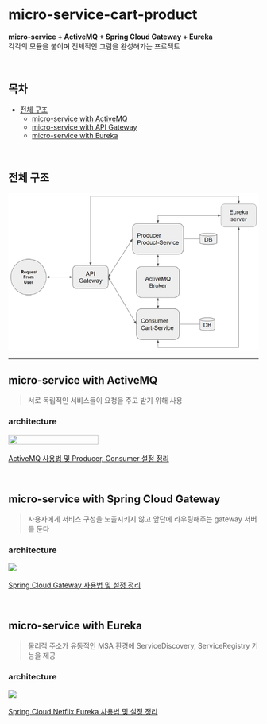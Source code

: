 # micro-service-cart-product

**micro-service + ActiveMQ + Spring Cloud Gateway + Eureka** </br>
각각의 모듈을 붙이며 전체적인 그림을 완성해가는 프로젝트</br>

</br>

## 목차

- [전체 구조](#전체-구조)
  - [micro-service with ActiveMQ](#micro-service-with-activemq)
  - [micro-service with API Gateway](#micro-service-with-spring-cloud-gateway)
  - [micro-service with Eureka](#micro-service-with-eureka)

</br>

## 전체 구조

![](resources\archi.jpg)

---

## micro-service with ActiveMQ

> 서로 독립적인 서비스들이 요청을 주고 받기 위해 사용

### architecture

<img src = "https://blog.kakaocdn.net/dn/b5o4A7/btryOj61WSw/My4eIgiqDLcK595cMyhWEk/img.png" width="60%" height="60%">

</br>

[ActiveMQ 사용법 및 Producer, Consumer 설정 정리](https://joomn11.tistory.com/122)

</br>

## micro-service with Spring Cloud Gateway

> 사용자에게 서비스 구성을 노출시키지 않고 앞단에 라우팅해주는 gateway 서버를 둔다

### architecture

![](https://img1.daumcdn.net/thumb/R1280x0/?scode=mtistory2&fname=https%3A%2F%2Fblog.kakaocdn.net%2Fdn%2FbUPDLo%2Fbtry67SKxQh%2FQ7iiDyY80LNGAttNQq0K1k%2Fimg.png)

[Spring Cloud Gateway 사용법 및 설정 정리](https://joomn11.tistory.com/123)

</br>

## micro-service with Eureka

> 물리적 주소가 유동적인 MSA 환경에 ServiceDiscovery, ServiceRegistry 기능을 제공

### architecture

![](https://img1.daumcdn.net/thumb/R1280x0/?scode=mtistory2&fname=https%3A%2F%2Fblog.kakaocdn.net%2Fdn%2FdLWnt7%2Fbtrzacs8ZEj%2FIqGg7VM5q8R3gVsoGdPkX0%2Fimg.png)

[Spring Cloud Netflix Eureka 사용법 및 설정 정리](https://joomn11.tistory.com/124)
